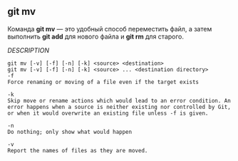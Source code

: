 ## git mv

Команда **git mv** — это удобный способ переместить файл, а затем выполнить **git add** для нового файла и **git rm** для старого.

*DESCRIPTION*
```hash = 
git mv [-v] [-f] [-n] [-k] <source> <destination>
git mv [-v] [-f] [-n] [-k] <source> ... <destination directory>
-f
Force renaming or moving of a file even if the target exists

-k
Skip move or rename actions which would lead to an error condition. An error happens when a source is neither existing nor controlled by Git, or when it would overwrite an existing file unless -f is given.

-n
Do nothing; only show what would happen

-v
Report the names of files as they are moved.
```